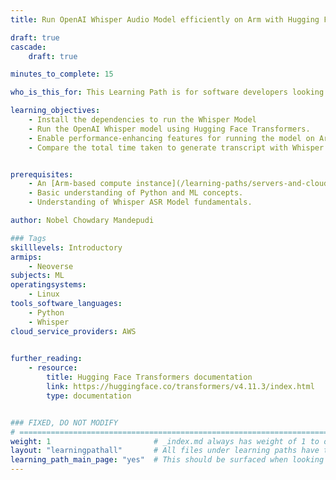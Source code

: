 ```yaml
---
title: Run OpenAI Whisper Audio Model efficiently on Arm with Hugging Face Transformers

draft: true
cascade:
    draft: true

minutes_to_complete: 15

who_is_this_for: This Learning Path is for software developers looking to run the Whisper automatic speech recognition (ASR) model efficiently. You will use an Arm-based cloud instance to run and build speech transcription based applications.

learning_objectives:
    - Install the dependencies to run the Whisper Model
    - Run the OpenAI Whisper model using Hugging Face Transformers.
    - Enable performance-enhancing features for running the model on Arm CPUs.
    - Compare the total time taken to generate transcript with Whisper.


prerequisites:
    - An [Arm-based compute instance](/learning-paths/servers-and-cloud-computing/intro/) with 32 cores, 8GB of RAM, and 32GB disk space running Ubuntu.
    - Basic understanding of Python and ML concepts.
    - Understanding of Whisper ASR Model fundamentals.

author: Nobel Chowdary Mandepudi

### Tags
skilllevels: Introductory
armips:
    - Neoverse
subjects: ML
operatingsystems:
    - Linux
tools_software_languages:
    - Python
    - Whisper
cloud_service_providers: AWS
    

further_reading:
    - resource:
        title: Hugging Face Transformers documentation
        link: https://huggingface.co/transformers/v4.11.3/index.html
        type: documentation


### FIXED, DO NOT MODIFY
# ================================================================================
weight: 1                       # _index.md always has weight of 1 to order correctly
layout: "learningpathall"       # All files under learning paths have this same wrapper
learning_path_main_page: "yes"  # This should be surfaced when looking for related content. Only set for _index.md of learning path content.
---
```

